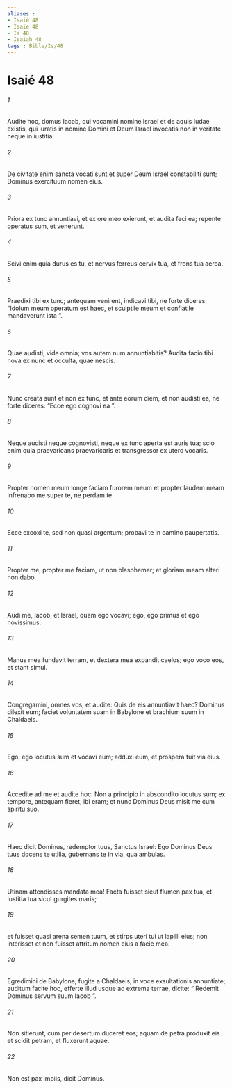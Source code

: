```yaml
---
aliases : 
- Isaié 48
- Isaïe 48
- Is 48
- Isaiah 48
tags : Bible/Is/48
---
```


# Isaié 48

###### 1
Audite hoc, domus Iacob, qui vocamini nomine Israel et de aquis Iudae existis, qui iuratis in nomine Domini et Deum Israel invocatis non in veritate neque in iustitia.
###### 2
De civitate enim sancta vocati sunt et super Deum Israel constabiliti sunt; Dominus exercituum nomen eius.
###### 3
Priora ex tunc annuntiavi, et ex ore meo exierunt, et audita feci ea; repente operatus sum, et venerunt.
###### 4
Scivi enim quia durus es tu, et nervus ferreus cervix tua, et frons tua aerea.
###### 5
Praedixi tibi ex tunc; antequam venirent, indicavi tibi, ne forte diceres: “Idolum meum operatum est haec, et sculptile meum et conflatile mandaverunt ista ”.
###### 6
Quae audisti, vide omnia; vos autem num annuntiabitis? Audita facio tibi nova ex nunc et occulta, quae nescis.
###### 7
Nunc creata sunt et non ex tunc, et ante eorum diem, et non audisti ea, ne forte diceres: “Ecce ego cognovi ea ”.
###### 8
Neque audisti neque cognovisti, neque ex tunc aperta est auris tua; scio enim quia praevaricans praevaricaris et transgressor ex utero vocaris.
###### 9
Propter nomen meum longe faciam furorem meum et propter laudem meam infrenabo me super te, ne perdam te.
###### 10
Ecce excoxi te, sed non quasi argentum; probavi te in camino paupertatis.
###### 11
Propter me, propter me faciam, ut non blasphemer; et gloriam meam alteri non dabo.
###### 12
Audi me, Iacob, et Israel, quem ego vocavi; ego, ego primus et ego novissimus.
###### 13
Manus mea fundavit terram, et dextera mea expandit caelos; ego voco eos, et stant simul.
###### 14
Congregamini, omnes vos, et audite: Quis de eis annuntiavit haec? Dominus dilexit eum; faciet voluntatem suam in Babylone et brachium suum in Chaldaeis.
###### 15
Ego, ego locutus sum et vocavi eum; adduxi eum, et prospera fuit via eius.
###### 16
Accedite ad me et audite hoc: Non a principio in abscondito locutus sum; ex tempore, antequam fieret, ibi eram; et nunc Dominus Deus misit me cum spiritu suo.
###### 17
Haec dicit Dominus, redemptor tuus, Sanctus Israel: Ego Dominus Deus tuus docens te utilia, gubernans te in via, qua ambulas.
###### 18
Utinam attendisses mandata mea! Facta fuisset sicut flumen pax tua, et iustitia tua sicut gurgites maris;
###### 19
et fuisset quasi arena semen tuum, et stirps uteri tui ut lapilli eius; non interisset et non fuisset attritum nomen eius a facie mea.
###### 20
Egredimini de Babylone, fugite a Chaldaeis, in voce exsultationis annuntiate; auditum facite hoc, efferte illud usque ad extrema terrae, dicite: “ Redemit Dominus servum suum Iacob ”.
###### 21
Non sitierunt, cum per desertum duceret eos; aquam de petra produxit eis et scidit petram, et fluxerunt aquae.
###### 22
Non est pax impiis, dicit Dominus.

